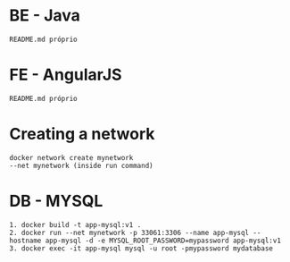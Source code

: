 # BE - Java
```
README.md próprio
```

# FE - AngularJS
```
README.md próprio
```

# Creating a network
```
docker network create mynetwork
--net mynetwork (inside run command)
```

# DB - MYSQL
```
1. docker build -t app-mysql:v1 .
2. docker run --net mynetwork -p 33061:3306 --name app-mysql --hostname app-mysql -d -e MYSQL_ROOT_PASSWORD=mypassword app-mysql:v1
3. docker exec -it app-mysql mysql -u root -pmypassword mydatabase
```
